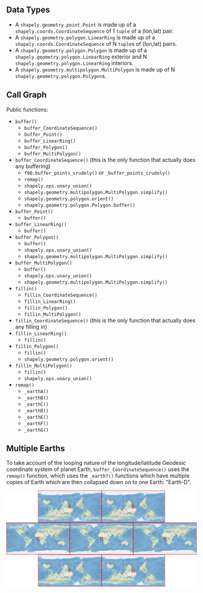 ## Data Types

* A `shapely.geometry.point.Point` is made up of a `shapely.coords.CoordinateSequence` of 1 `tuple` of a (lon,lat) pair.
* A `shapely.geometry.polygon.LinearRing` is made up of a `shapely.coords.CoordinateSequence` of N `tuple`s of (lon,lat) pairs.
* A `shapely.geometry.polygon.Polygon` is made up of a `shapely.geometry.polygon.LinearRing` exterior and N `shapely.geometry.polygon.LinearRing` interiors.
* A `shapely.geometry.multipolygon.MultiPolygon` is made up of N `shapely.geometry.polygon.Polygon`s.

## Call Graph

Public functions:

* `buffer()`
    * `buffer_CoordinateSequence()`
    * `buffer_Point()`
    * `buffer_LinearRing()`
    * `buffer_Polygon()`
    * `buffer_MultiPolygon()`
* `buffer_CoordinateSequence()` (this is the only function that actually does any buffering)
    * `f90.buffer_points_crudely()` or `_buffer_points_crudely()`
    * `remap()`
    * `shapely.ops.unary_union()`
    * `shapely.geometry.multipolygon.MultiPolygon.simplify()`
    * `shapely.geometry.polygon.orient()`
    * `shapely.geometry.polygon.Polygon.buffer()`
* `buffer_Point()`
    * `buffer()`
* `buffer_LinearRing()`
    * `buffer()`
* `buffer_Polygon()`
    * `buffer()`
    * `shapely.ops.unary_union()`
    * `shapely.geometry.multipolygon.MultiPolygon.simplify()`
* `buffer_MultiPolygon()`
    * `buffer()`
    * `shapely.ops.unary_union()`
    * `shapely.geometry.multipolygon.MultiPolygon.simplify()`
* `fillin()`
    * `fillin_CoordinateSequence()`
    * `fillin_LinearRing()`
    * `fillin_Polygon()`
    * `fillin_MultiPolygon()`
* `fillin_CoordinateSequence()` (this is the only function that actually does any filling in)
* `fillin_LinearRing()`
    * `fillin()`
* `fillin_Polygon()`
    * `fillin()`
    * `shapely.geometry.polygon.orient()`
* `fillin_MultiPolygon()`
    * `fillin()`
    * `shapely.ops.unary_union()`
* `remap()`
    * `_earthA()`
    * `_earthB()`
    * `_earthC()`
    * `_earthD()`
    * `_earthE()`
    * `_earthF()`
    * `_earthG()`

## Multiple Earths

To take account of the looping nature of the longitude/latitude Geodesic coordinate system of planet Earth, `buffer_CoordinateSequence()` uses the `remap()` function, which uses the `_earth?()` functions which have multiple copies of Earth which are then collapsed down on to one Earth: "Earth-D".

![multiple Earths](earths.png)
